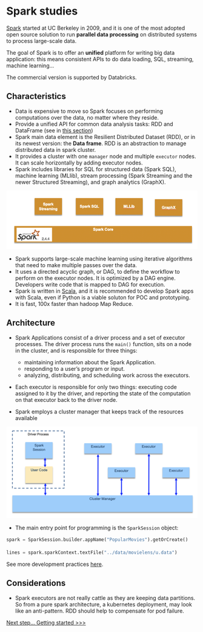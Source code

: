 # Spark studies

[Spark](https://spark.apache.org/) started at UC Berkeley in 2009, and it is one of the most adopted open source solution to run **parallel data processing** on distributed systems to process large-scale data.

The goal of Spark is to offer an **unified** platform for writing big data application: this means consistent APIs to do data loading, SQL, streaming, machine learning... 

The commercial version is supported by Databricks. 

## Characteristics

* Data is expensive to move so Spark focuses on performing computations over the data, no matter where they reside.
* Provide a unified API for common data analysis tasks: RDD and DataFrame (see in [this section](dev-on-spark.md))
* Spark main data element is the Resilient Distributed Dataset (RDD), or in its newest version: the **Data frame**. RDD is an abstraction to manage distributed data in spark cluster.
* It provides a cluster with one `manager` node and multiple `executor` nodes. It can scale horizontally by adding executor nodes.
* Spark includes libraries for SQL for structured data (Spark SQL), machine learning (MLlib), stream processing (Spark Streaming and the newer Structured Streaming), and graph analytics (GraphX).

![Spark components](images/spark-components.png)

* Spark supports large-scale machine learning using iterative algorithms that need to make multiple passes over the data.
* It uses a directed acyclic graph, or DAG, to define the workflow to perform on the executor nodes. It is optimized by a DAG engine. Developers write code that is mapped to DAG for execution.
* Spark is written in [Scala](scala_summary.md), and it is recommended to develop Spark apps with Scala, even if Python is a viable soluton for POC and prototyping.
* It is fast, 100x faster than hadoop Map Reduce.

## Architecture

* Spark Applications consist of a driver process and a set of executor processes. The driver process runs the `main()` function, sits on a node in the cluster, and is responsible for three things:

    * maintaining information about the Spark Application.
    * responding to a user’s program or input.
    * analyzing, distributing, and scheduling work across the executors.

* Each executor is responsible for only two things: executing code assigned to it by the driver, and reporting the state of the computation on that executor back to the driver node.
* Spark employs a cluster manager that keeps track of the resources available

![Spark architecture](./images/app-arch.png)

* The main entry point for programming is the `SparkSession` object:

```python
spark = SparkSession.builder.appName("PopularMovies").getOrCreate()

lines = spark.sparkContext.textFile("../data/movielens/u.data")
```

See more development practices [here](dev-on-spark.md).


## Considerations

* Spark executors are not really cattle as they are keeping data partitions. So from a pure spark architecture, a kubernetes deployment, may look like an anti-pattern. RDD should help to compensate for pod failure.


[Next step... Getting started >>>](dev/index.md)
